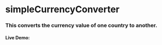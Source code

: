 # simpleCurrencyConverter

### This converts the currency value of one country to another.

#### Live Demo: 